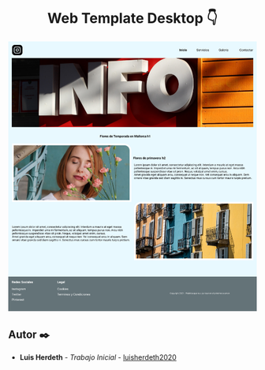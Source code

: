 <h1 align="center">Web Template Desktop 👇</h1>
<p align="center"><img src="template.jpg"/></p> 

## Autor ✒️

* **Luis Herdeth** - *Trabajo Inicial* - [luisherdeth2020](https://github.com/luisherdeth2020)
